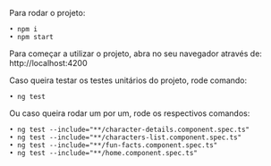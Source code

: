 Para rodar o projeto: 

    • npm i
    • npm start

Para começar a utilizar o projeto, abra no seu navegador através de: http://localhost:4200

Caso queira testar os testes unitários do projeto, rode comando:

    • ng test

Ou caso queira rodar um por um, rode os respectivos comandos:

    • ng test --include="**/character-details.component.spec.ts"
    • ng test --include="**/characters-list.component.spec.ts" 
    • ng test --include="**/fun-facts.component.spec.ts" 
    • ng test --include="**/home.component.spec.ts" 
    